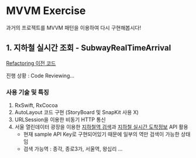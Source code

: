 # MVVM Exercise

과거의 프로젝트를 MVVM 패턴을 이용하여 다시 구현해봅시다!

## 1. 지하철 실시간 조회  - SubwayRealTimeArrival
[Refactoring 이전 코드](https://github.com/SunEom/TIL/tree/main/Swift/Upper%20Intermediate/SubwaySearch)

진행 상황 : Code Reviewing...

### 사용 기술 및 특징

1. RxSwift, RxCocoa
2. AutoLayout 코드 구현 (StoryBoard 및 SnapKit 사용 X) 
3. URLSession을 이용한 비동기 HTTP 통신
4. 서울 열린데이터 광장을 이용한 [지하철역 검색](https://data.seoul.go.kr/dataList/OA-121/S/1/datasetView.do)과 [지하철 실시간 도착정보](http://data.seoul.go.kr/dataList/OA-12764/F/1/datasetView.do) API 활용 
   - 현재 sample API Key로 구현되어있기 때문에 일부의 역만 검색이 가능한 상태임
   - 검색 가능역 : 종각, 종로3가, 서울역, 왕십리 ...

